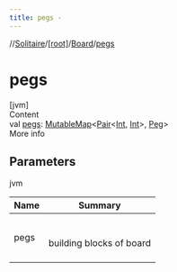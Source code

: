 ```yaml
---
title: pegs -
---
```

//[Solitaire](../../index.md)/[[root]](../index.md)/[Board](index.md)/[pegs](pegs.md)



# pegs  
[jvm]  
Content  
val [pegs](pegs.md): [MutableMap](https://kotlinlang.org/api/latest/jvm/stdlib/kotlin.collections/-mutable-map/index.html)<[Pair](https://kotlinlang.org/api/latest/jvm/stdlib/kotlin/-pair/index.html)<[Int](https://kotlinlang.org/api/latest/jvm/stdlib/kotlin/-int/index.html), [Int](https://kotlinlang.org/api/latest/jvm/stdlib/kotlin/-int/index.html)>, [Peg](../-peg/index.md)>  
More info  


## Parameters  
  
jvm  
  
|  Name|  Summary| 
|---|---|
| <a name="/Board/pegs/#/PointingToDeclaration/"></a>pegs| <a name="/Board/pegs/#/PointingToDeclaration/"></a><br><br>building blocks of board<br><br>
  
  



